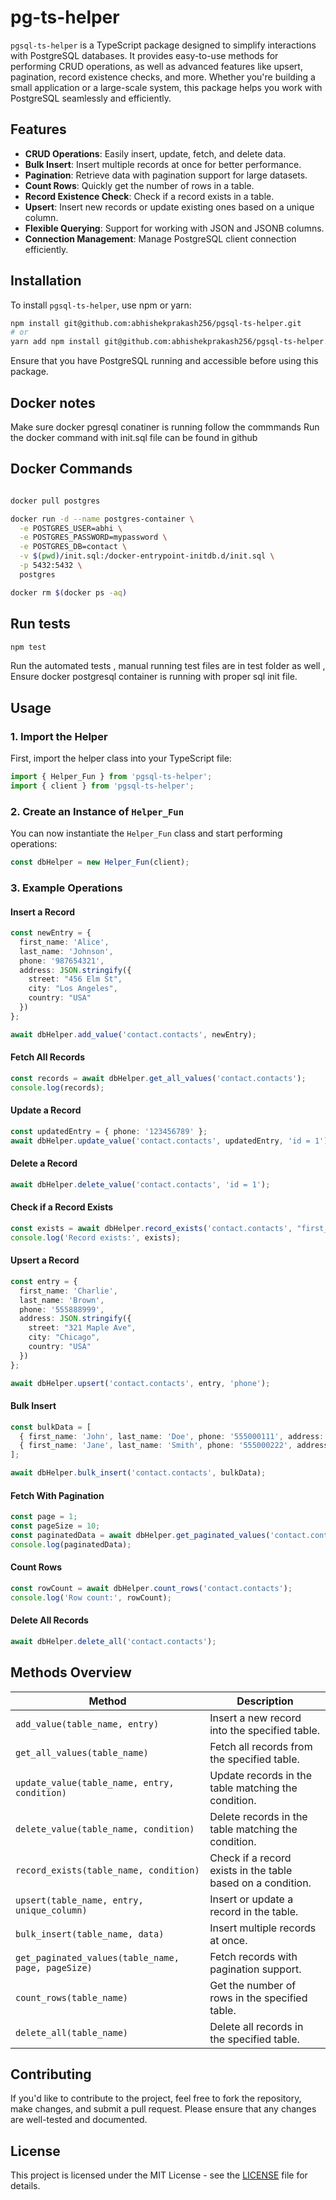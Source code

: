 # **pg-ts-helper**

`pgsql-ts-helper` is a TypeScript package designed to simplify interactions with PostgreSQL databases. It provides easy-to-use methods for performing CRUD operations, as well as advanced features like upsert, pagination, record existence checks, and more. Whether you're building a small application or a large-scale system, this package helps you work with PostgreSQL seamlessly and efficiently.

## **Features**

- **CRUD Operations**: Easily insert, update, fetch, and delete data.
- **Bulk Insert**: Insert multiple records at once for better performance.
- **Pagination**: Retrieve data with pagination support for large datasets.
- **Count Rows**: Quickly get the number of rows in a table.
- **Record Existence Check**: Check if a record exists in a table.
- **Upsert**: Insert new records or update existing ones based on a unique column.
- **Flexible Querying**: Support for working with JSON and JSONB columns.
- **Connection Management**: Manage PostgreSQL client connection efficiently.

## **Installation**

To install `pgsql-ts-helper`, use npm or yarn:

```bash
npm install git@github.com:abhishekprakash256/pgsql-ts-helper.git
# or
yarn add npm install git@github.com:abhishekprakash256/pgsql-ts-helper.git
```

Ensure that you have PostgreSQL running and accessible before using this package.

## Docker notes

Make sure docker pgresql conatiner is running follow the commmands 
Run the docker command with init.sql file can be found in github

## Docker Commands 

```bash

docker pull postgres

docker run -d --name postgres-container \
  -e POSTGRES_USER=abhi \
  -e POSTGRES_PASSWORD=mypassword \
  -e POSTGRES_DB=contact \
  -v $(pwd)/init.sql:/docker-entrypoint-initdb.d/init.sql \
  -p 5432:5432 \
  postgres

docker rm $(docker ps -aq)

```

## Run tests 

```bash
npm test

```

Run the automated tests , manual running test files are in test folder as well , Ensure docker postgresql container is running with proper sql init file.

## **Usage**

### **1. Import the Helper**

First, import the helper class into your TypeScript file:

```typescript
import { Helper_Fun } from 'pgsql-ts-helper';
import { client } from 'pgsql-ts-helper';
```

### **2. Create an Instance of `Helper_Fun`**

You can now instantiate the `Helper_Fun` class and start performing operations:

```typescript
const dbHelper = new Helper_Fun(client);
```

### **3. Example Operations**

#### **Insert a Record**

```typescript
const newEntry = {
  first_name: 'Alice',
  last_name: 'Johnson',
  phone: '987654321',
  address: JSON.stringify({
    street: "456 Elm St",
    city: "Los Angeles",
    country: "USA"
  })
};

await dbHelper.add_value('contact.contacts', newEntry);
```

#### **Fetch All Records**

```typescript
const records = await dbHelper.get_all_values('contact.contacts');
console.log(records);
```

#### **Update a Record**

```typescript
const updatedEntry = { phone: '123456789' };
await dbHelper.update_value('contact.contacts', updatedEntry, 'id = 1');
```

#### **Delete a Record**

```typescript
await dbHelper.delete_value('contact.contacts', 'id = 1');
```

#### **Check if a Record Exists**

```typescript
const exists = await dbHelper.record_exists('contact.contacts', "first_name = 'Alice'");
console.log('Record exists:', exists);
```

#### **Upsert a Record**

```typescript
const entry = {
  first_name: 'Charlie',
  last_name: 'Brown',
  phone: '555888999',
  address: JSON.stringify({
    street: "321 Maple Ave",
    city: "Chicago",
    country: "USA"
  })
};

await dbHelper.upsert('contact.contacts', entry, 'phone');
```

#### **Bulk Insert**

```typescript
const bulkData = [
  { first_name: 'John', last_name: 'Doe', phone: '555000111', address: JSON.stringify({ street: '123 Main St', city: 'New York', country: 'USA' }) },
  { first_name: 'Jane', last_name: 'Smith', phone: '555000222', address: JSON.stringify({ street: '456 Oak St', city: 'Los Angeles', country: 'USA' }) }
];

await dbHelper.bulk_insert('contact.contacts', bulkData);
```

#### **Fetch With Pagination**

```typescript
const page = 1;
const pageSize = 10;
const paginatedData = await dbHelper.get_paginated_values('contact.contacts', page, pageSize);
console.log(paginatedData);
```

#### **Count Rows**

```typescript
const rowCount = await dbHelper.count_rows('contact.contacts');
console.log('Row count:', rowCount);
```

#### **Delete All Records**

```typescript
await dbHelper.delete_all('contact.contacts');
```

## **Methods Overview**

| Method                          | Description                                                      |
|----------------------------------|------------------------------------------------------------------|
| `add_value(table_name, entry)`   | Insert a new record into the specified table.                   |
| `get_all_values(table_name)`     | Fetch all records from the specified table.                     |
| `update_value(table_name, entry, condition)` | Update records in the table matching the condition.         |
| `delete_value(table_name, condition)` | Delete records in the table matching the condition.           |
| `record_exists(table_name, condition)` | Check if a record exists in the table based on a condition.  |
| `upsert(table_name, entry, unique_column)` | Insert or update a record in the table.                      |
| `bulk_insert(table_name, data)`  | Insert multiple records at once.                                |
| `get_paginated_values(table_name, page, pageSize)` | Fetch records with pagination support.           |
| `count_rows(table_name)`         | Get the number of rows in the specified table.                  |
| `delete_all(table_name)`         | Delete all records in the specified table.                      |

## **Contributing**

If you'd like to contribute to the project, feel free to fork the repository, make changes, and submit a pull request. Please ensure that any changes are well-tested and documented.

## **License**

This project is licensed under the MIT License - see the [LICENSE](LICENSE) file for details.
